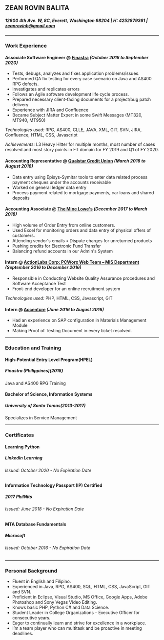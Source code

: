 ## ZEAN ROVIN BALITA
##### 12600 4th Ave. W, 8C, Everett, Washington 98204 | H: 4252879361 | zeanrovinb@gmail.com

****
### Work Experience

#### Associate Software Engineer @ [Finastra](https://www.finastra.com/) _(October 2018 to September 2020)_

* Tests, debugs, analyzes and fixes application problems/issues.
* Performed QA fix testing for every case scenario on Java and AS400 RPG defects.
* Investigates and replicates errors
* Follows an Agile software development life cycle process.
* Prepared necessary client-facing documents for a project/bug patch delivery
* Experience with JIRA and Confluence
* Became Subject Matter Expert in some Swift Messages (MT320, MT940, MT950)

_*Technologies used:*_ RPG, AS400, CLLE, JAVA, XML, GIT, SVN, JIRA, Confluence, HTML, CSS, Javascript

*Achievements:* L3 Heavy Hitter for multiple months, most number of cases resolved and most story points in FT domain for FY 2019 and Q1 of FY 2020.

#### Accounting Representative @ [Qualstar Credit Union](https://www.qualstarcu.com/) _(March 2018 to August 2018)_
*	Data entry using Episys-Symitar tools to enter data related process payment cheques under the accounts receivable 
*	Worked on general ledger data entry  
*	Process payment related to mortgage payments, car loans and shared deposits

#### Accounting Associate @ [The Mine Lowe's](https://www.lowes.com/) _(December 2017 to March 2018)_
* High volume of Order Entry from online customers.
*	Used Excel for monitoring orders and data entry of physical offers of customers. 
*	Attending vendor's emails 	•	Dispute charges for unreturned products 
*	Pushing credits for Electronic Fund Transfer 
*	Balancing refund accounts in our Admin's System

#### Intern @ [ActionLabs Corp: PCWorx Web Team – MIS Department](https://www.actionlabs.com.ph/) _(September 2016 to December 2016)_
* Responsible in Conducting Website Quality Assurance procedures and Software Acceptance Test 
*	Front-end developer for an online recruitment system 

_*Technologies used:*_ PHP, HTML, CSS, Javascript, GIT

#### Intern @ [Accenture](https://www.accenture.com/us-en) _(June 2016 to August 2016)_
*	Had an experience on SAP configuration in Materials Management Module 
*	Making Proof of Testing Document in every ticket resolved.

****

### Education and Training

#### High-Potential Entry Level Program(HPEL)
##### Finastra (Philippines)(2018) 
Java and AS400 RPG Training 

#### Bachelor of Science, Information Systems 
##### University of Santo Tomas(2013-2017)
Specializes in Service Management

****

### Certificates

#### Learning Python
##### LinkedIn Learning
###### Issued: October 2020 - No Expiration Date

#### Information Technology Passport (IP) Certified 
##### 2017 PhilNits
###### Issued: June 2018 - No Expiration Date

#### MTA Database Fundamentals 
#####  Microsoft
###### Issued: October 2016 - No Expiration Date
****

### Personal Background

* Fluent in English and Filipino. 
* Experienced in Java, RPG, AS400, SQL, HTML, CSS, JavaScript, GIT and SVN. 
* Proficient in Eclipse, Visual Studio, MS Office, Google Apps, Adobe Photoshop and Sony Vegas Video Editing.
* Knows basic PHP, Python C# and Data Science.  
* Student Leader in College Organizations – Executive Officer for consecutive years. 
* Eager to continually learn and strive for excellence in a workplace. 
* I’m a team player who can multitask and be proactive in meeting deadlines.

